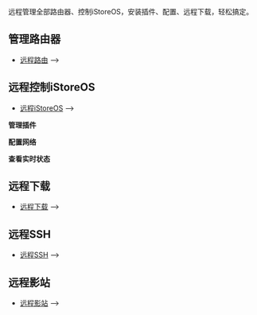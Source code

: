 远程管理全部路由器、控制iStoreOS，安装插件、配置、远程下载，轻松搞定。

## 管理路由器

* [远程路由](/zh/guide/linkease_app/tutorial.md#远程路由) -->

## 远程控制iStoreOS

* [远程iStoreOS](/zh/guide/linkease_app/tutorial.md#Web网页服务) -->

**管理插件**

**配置网络**

**查看实时状态**

## 远程下载

* [远程下载](/zh/guide/linkease_app/tutorial.md#远程下载) -->

## 远程SSH

* [远程SSH](/zh/guide/linkease_app/tutorial.md#远程ssh) -->

## 远程影站

* [远程影站](/zh/guide/linkease_app/tutorial.md#jellyfin远程播放) -->
